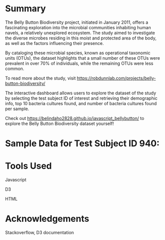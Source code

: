 # Summary
The Belly Button Biodiversity project, initiated in January 2011, offers a fascinating exploration into the microbial communities inhabiting human navels, a relatively unexplored ecosystem. The study aimed to investigate the diverse microbes residing in this moist and protected area of the body, as well as the factors influencing their presence. 

By cataloging these microbial species, known as operational taxonomic units (OTUs), the dataset highlights that a small number of these OTUs were prevalent in over 70% of individuals, while the remaining OTUs were less common. 

To read more about the study, visit https://robdunnlab.com/projects/belly-button-biodiversity/ 

The interactive dashboard allows users to explore the dataset of the study by selecting the test subject ID of interest and retrieving their demographic info, top 10 bacteria cultures found, and number of bacteria cultures found per sample.

Check out https://belindaho2828.github.io/javascript_bellybutton/ to explore the Belly Button Biodiversity dataset yourself!

# Sample Data for Test Subject ID 940:



# Tools Used
Javascript


D3


HTML

# Acknowledgements
Stackoverflow, D3 documentation